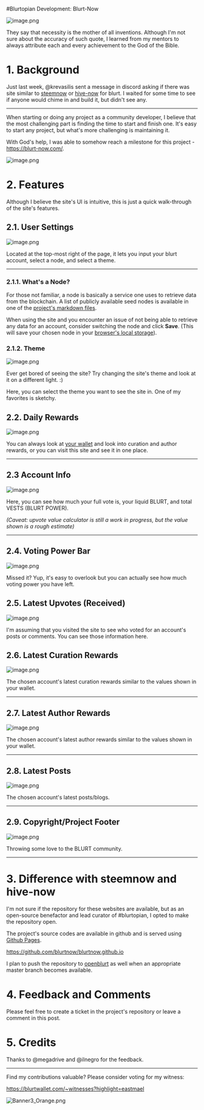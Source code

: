 #Blurtopian Development: Blurt-Now

![image.png](https://img.blurt.world/blurt/eastmael/8368cfbc9de61b1e7b614e489920fc64679aa396.png)

They say that necessity is the mother of all inventions. Although I'm not sure about the accuracy of such quote, I learned from my mentors to always attribute each and every achievement to the God of the Bible.

# 1. Background

Just last week, @krevasilis sent a message in discord asking if there was site similar to [steemnow](https://www.steemnow.com/) or [hive-now](https://hive-now.com/) for blurt. I waited for some time to see if anyone would chime in and build it, but didn't see any.

***

When starting or doing any project as a community developer, I believe that the most challenging part is finding the time to start and finish one. It's easy to start any project, but what's more challenging is maintaining it.

With God's help, I was able to somehow reach a milestone for this project - https://blurt-now.com/.

![image.png](https://img.blurt.world/blurt/eastmael/8368cfbc9de61b1e7b614e489920fc64679aa396.png)

# 2. Features

Although I believe the site's UI is intuitive, this is just a quick walk-through of the site's features.

## 2.1. User Settings

<div class="pull-left">

![image.png](https://img.blurt.world/blurt/eastmael/dd0db3ac4c751f2805d46d1ea2dce2c6ebfa33ce.png)

</div>

Located at the top-most right of the page, it lets you input your blurt account, select a node, and select a theme.

***

### 2.1.1. What's a Node?

For those not familiar, a node is basically a service one uses to retrieve data from the blockchain. A list of publicly available seed nodes is available in one of the [project's markdown files](https://gitlab.com/blurt/blurt/-/blob/dev/doc/devs/networknodes.md).

When using the site and you encounter an issue of not being able to retrieve any data for an account, consider switching the node and click **Save**. (This will save your chosen node in your [browser's local storage](https://en.wikipedia.org/wiki/Web_storage)).

### 2.1.2. Theme

<div class="pull-left">

![image.png](https://img.blurt.world/blurt/eastmael/c5731684887c913e1ee0f441f0ee62078cf02835.png)

</div>

Ever get bored of seeing the site? Try changing the site's theme and look at it on a different light. :)

Here, you can select the theme you want to see the site in. One of my favorites is sketchy. 

## 2.2. Daily Rewards

<div class="pull-left">

![image.png](https://img.blurt.world/blurt/eastmael/a862f1b9972ffc613ff11c1b9a9d914c03cb7a12.png)

</div>

You can always look at [your wallet](https://blurtwallet.com) and look into curation and author rewards, or you can visit this site and see it in one place.

***

## 2.3 Account Info

<div class="pull-left">

![image.png](https://img.blurt.world/blurt/eastmael/930258051de2d3bfea94e94c70074fc90e7117bf.png)

</div>

Here, you can see how much your full vote is, your liquid BLURT, and total VESTS (BLURT POWER).

*(Caveat: upvote value calculator is still a work in progress, but the value shown is a rough estimate)*

***

## 2.4. Voting Power Bar

![image.png](https://img.blurt.world/blurt/eastmael/a34d26827a1ccd535c8217e8547cea27b8cee5bb.png)

Missed it? Yup, it's easy to overlook but you can actually see how much voting power you have left.

## 2.5. Latest Upvotes (Received)

<div class="pull-left">

![image.png](https://img.blurt.world/blurt/eastmael/19e71a998f07096fb3bad361468fea0bc9fc5cf3.png)

</div>

I'm assuming that you visited the site to see who voted for an account's posts or comments. You can see those information here.

## 2.6. Latest Curation Rewards

<div class="pull-left">

![image.png](https://img.blurt.world/blurt/eastmael/3fbaf934a7357982f8e3d215ee4aa9a52d8545d8.png)

</div>

The chosen account's latest curation rewards similar to the values shown in your wallet.

***

## 2.7. Latest Author Rewards

<div class="pull-left">

![image.png](https://img.blurt.world/blurt/eastmael/8b5f6fa81c6f30181ffd307cb5359870777f77a6.png)

</div>

The chosen account's latest author rewards similar to the values shown in your wallet.

***

## 2.8. Latest Posts

<div class="pull-left">

![image.png](https://img.blurt.world/blurt/eastmael/254124d5fd8f8ee54705050afb0d92258c415ac3.png)

</div>

The chosen account's latest posts/blogs.

***

## 2.9. Copyright/Project Footer


![image.png](https://img.blurt.world/blurt/eastmael/917e800e4c075e7b43d0de3f23537f3feacb22f6.png)

Throwing some love to the BLURT community.

***

# 3. Difference with steemnow and hive-now

I'm not sure if the repository for these websites are available, but as an open-source benefactor and lead curator of #blurtopian, I opted to make the repository open.

The project's source codes are available in github and is served using [Github Pages](https://pages.github.com/).

https://github.com/blurtnow/blurtnow.github.io

I plan to push the repository to [openblurt](https://gitlab.com/blurt/openblurt) as well when an appropriate master branch becomes available.

# 4. Feedback and Comments

Please feel free to create a ticket in the project's repository or leave a comment in this post.

# 5. Credits

Thanks to @megadrive and @ilnegro for the feedback.

***

Find my contributions valuable? Please consider voting for my witness:

https://blurtwallet.com/~witnesses?highlight=eastmael

![Banner3_Orange.png](https://img.blurt.world/blurt/eastmael/38fb3c761d2f87a2b5170732d3d175d1c78e6551.png)